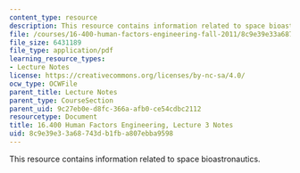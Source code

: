 ```yaml
---
content_type: resource
description: This resource contains information related to space bioastronautics.
file: /courses/16-400-human-factors-engineering-fall-2011/8c9e39e33a68743db1fba807ebba9598_MIT16_400F11_lec03.pdf
file_size: 6431189
file_type: application/pdf
learning_resource_types:
- Lecture Notes
license: https://creativecommons.org/licenses/by-nc-sa/4.0/
ocw_type: OCWFile
parent_title: Lecture Notes
parent_type: CourseSection
parent_uid: 9c27eb0e-d8fc-366a-afb0-ce54cdbc2112
resourcetype: Document
title: 16.400 Human Factors Engineering, Lecture 3 Notes
uid: 8c9e39e3-3a68-743d-b1fb-a807ebba9598
---
```

This resource contains information related to space bioastronautics.